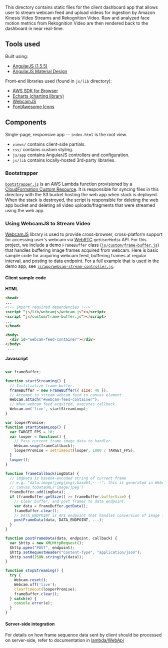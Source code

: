 This directory contains static files for the client dashboard app that allows user to stream webcam feed and upload videos for ingestion by Amazon Kinesis Video Streams and Rekognition Video.
Raw and analyzed face motion metrics from Rekognition Video are then rendered back to the dashboard in near real-time.

## Tools used

Built using:

* [AngularJS (1.5.5)](https://angularjs.org/)
* [AngularJS Material Design](https://material.angularjs.org/1.1.6/)

Front-end libraries used (found in `js/lib` directory):
* [AWS SDK for Browser](https://aws.amazon.com/sdk-for-browser/)
* [Echarts (charting library)](https://github.com/ecomfe/echarts)
* [WebcamJS](https://github.com/jhuckaby/webcamjs/blob/master/DOCS.md)
* [FontAwesome Icons](https://fontawesome.com/)

## Components

Single-page, responsive app -- `index.html` is the root view.

* `views/` contains client-side partials.
* `css/` contains custom styling.
* `js/app` contains AngularJS controllers and configuration.
* `js/lib` contains locally-hosted 3rd-party libraries.

### Bootstrapper

[`bootstrapper.js`](bootstrapper.js) is an AWS Lambda function provisioned by a [CloudFormation Custom Resource](https://docs.aws.amazon.com/AWSCloudFormation/latest/UserGuide/template-custom-resources.html).
It is responsible for syncing files in this directory with the S3 bucket hosting the web app when stack is deployed. 
When the stack is destroyed, the script is responsible for deleting the web app bucket and deleting all video uploads/fragments that were streamed using the web app.

### Using WebcamJS to Stream Video

[WebcamJS](https://github.com/jhuckaby/webcamjs/blob/master/DOCS.md) library is used to provide cross-browser, cross-platform support for accessing user's webcam via [WebRTC](https://webrtc.github.io/samples/) `getUserMedia` API.
For this project, we include a demo `FrameBuffer` class ([`js/custom/frame-buffer.js`](js/custom/frame-buffer.js)) that handles buffering image frames acquired from webcam.
Here is basic sample code for acquiring webcam feed, buffering frames at regular interval, and posting to data endpoint. 
For a full example that is used in the demo app, see [`js/app/webcam-stream-controller.js`](js/app/webcam-stream-controller.js).

#### Client sample code

**HTML**
```html
<head>
...
<!-- Import required dependencies !-->
<script "js/lib/webcamjs/webcam.js"></script>
<script "js/custom/frame-buffer.js"></script>
...
</head>

<body>
  <div id="webcam-feed-container"></div>
</body>
 ...
```
**Javascript**
```javascript

var frameBuffer;

function startStreaming() {
  // Inititialize frame buffer.
  frameBuffer = new FrameBuffer({ size: 40 });
  // Attempt to stream webcam feed to canvas element.
  Webcam.attach("#webcam-feed-container");
  // When webcam feed acquired, executes callback.
  Webcam.on('live', startStreamLoop);
}

var looperPromise;
function startSteamLoop() {
  var TARGET_FPS = 10;
  var looper = function() {
    // Pass current frame image data to handler.
    Webcam.snap(frameCallback);
    looperPromise = setTimeout(looper, 1000 / TARGET_FPS);
  }
  looper();
}

function frameCallback(imgData) {
  // imgData is base64-encoded string of current frame
  // e.g. "data:image(jpeg|png);base64,----"; this is generated in WebcamJS library by calling 
  // canvas.toDataURL('image/jpeg')
  frameBuffer.add(imgData);
  if (frameBuffer.getSize() >= frameBuffer.bufferSize) {
    // Clear buffer, and post frames to data endpoint.
    var data = frameBuffer.getData();
    frameBuffer.clear();
    // DATA_ENDPOINT is API endpoint that handles conversion of image frame sequence to streamable MKV fragment.
    postFrameData(data, DATA_ENDPOINT, ...);
  }
}

function postFrameData(data, endpoint, callback) {
  var $http = new XMLHttpRequest();
  $http.open("POST", endpoint);
  $http.setRequestHeader("Content-Type", "application/json");
  $http.send(JSON.stringify(data));
}

function stopStreaming() {
  try {
    Webcam.reset();
    Webcam.off('live');
    clearTimeout(looperPromise);
    frameBuffer.clear();
  } catch(e) {
    console.error(e);
  }
}

```

#### Server-side integration

For details on how frame sequence data sent by client should be processed on server-side, refer to documentation in [lambda/WebApi](../lambda/WebApi/README.md#post-framedata)
